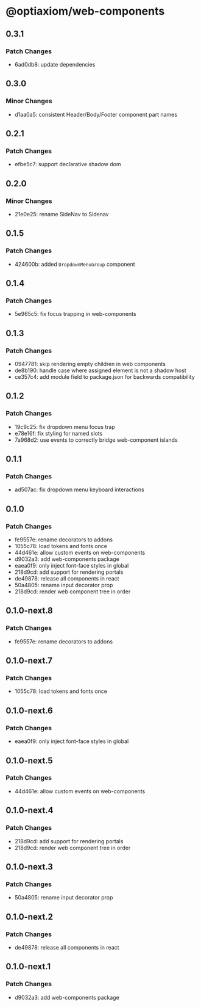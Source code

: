 # @optiaxiom/web-components

## 0.3.1

### Patch Changes

- 6ad0db8: update dependencies

## 0.3.0

### Minor Changes

- d1aa0a5: consistent Header/Body/Footer component part names

## 0.2.1

### Patch Changes

- efbe5c7: support declarative shadow dom

## 0.2.0

### Minor Changes

- 21e0e25: rename SideNav to Sidenav

## 0.1.5

### Patch Changes

- 424600b: added `DropdownMenuGroup` component

## 0.1.4

### Patch Changes

- 5e965c5: fix focus trapping in web-components

## 0.1.3

### Patch Changes

- 0947781: skip rendering empty children in web components
- de8b190: handle case where assigned element is not a shadow host
- ce357c4: add module field to package.json for backwards compatibility

## 0.1.2

### Patch Changes

- 19c9c25: fix dropdown menu focus trap
- e78e16f: fix styling for named slots
- 7a968d2: use events to correctly bridge web-component islands

## 0.1.1

### Patch Changes

- ad507ac: fix dropdown menu keyboard interactions

## 0.1.0

### Patch Changes

- fe9557e: rename decorators to addons
- 1055c78: load tokens and fonts once
- 44d461e: allow custom events on web-components
- d9032a3: add web-components package
- eaea0f9: only inject font-face styles in global
- 218d9cd: add support for rendering portals
- de49878: release all components in react
- 50a4805: rename input decorator prop
- 218d9cd: render web component tree in order

## 0.1.0-next.8

### Patch Changes

- fe9557e: rename decorators to addons

## 0.1.0-next.7

### Patch Changes

- 1055c78: load tokens and fonts once

## 0.1.0-next.6

### Patch Changes

- eaea0f9: only inject font-face styles in global

## 0.1.0-next.5

### Patch Changes

- 44d461e: allow custom events on web-components

## 0.1.0-next.4

### Patch Changes

- 218d9cd: add support for rendering portals
- 218d9cd: render web component tree in order

## 0.1.0-next.3

### Patch Changes

- 50a4805: rename input decorator prop

## 0.1.0-next.2

### Patch Changes

- de49878: release all components in react

## 0.1.0-next.1

### Patch Changes

- d9032a3: add web-components package

